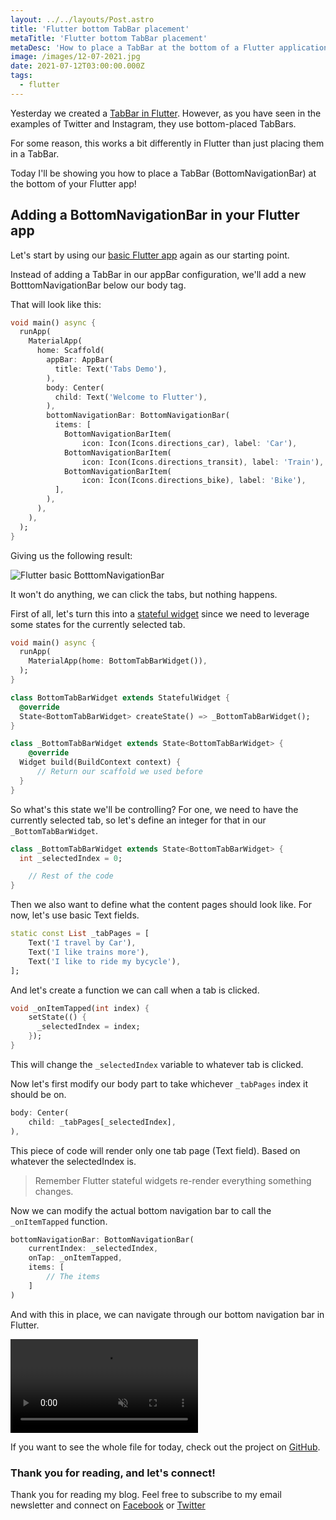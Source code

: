 ```yaml
---
layout: ../../layouts/Post.astro
title: 'Flutter bottom TabBar placement'
metaTitle: 'Flutter bottom TabBar placement'
metaDesc: 'How to place a TabBar at the bottom of a Flutter application'
image: /images/12-07-2021.jpg
date: 2021-07-12T03:00:00.000Z
tags:
  - flutter
---
```


Yesterday we created a [TabBar in Flutter](https://daily-dev-tips.com/posts/flutter-tabbar-the-basics/). However, as you have seen in the examples of Twitter and Instagram, they use bottom-placed TabBars.

For some reason, this works a bit differently in Flutter than just placing them in a TabBar.

Today I'll be showing you how to place a TabBar (BottomNavigationBar) at the bottom of your Flutter app!

## Adding a BottomNavigationBar in your Flutter app

Let's start by using our [basic Flutter app](https://daily-dev-tips.com/posts/flutter-how-it-works-hello-world/) again as our starting point.

Instead of adding a TabBar in our appBar configuration, we'll add a new BotttomNavigationBar below our body tag.

That will look like this:

```dart
void main() async {
  runApp(
    MaterialApp(
      home: Scaffold(
        appBar: AppBar(
          title: Text('Tabs Demo'),
        ),
        body: Center(
          child: Text('Welcome to Flutter'),
        ),
        bottomNavigationBar: BottomNavigationBar(
          items: [
            BottomNavigationBarItem(
                icon: Icon(Icons.directions_car), label: 'Car'),
            BottomNavigationBarItem(
                icon: Icon(Icons.directions_transit), label: 'Train'),
            BottomNavigationBarItem(
                icon: Icon(Icons.directions_bike), label: 'Bike'),
          ],
        ),
      ),
    ),
  );
}
```

Giving us the following result:

![Flutter basic BotttomNavigationBar](https://cdn.hashnode.com/res/hashnode/image/upload/v1625552968754/0-Dv50UVR.png)

It won't do anything, we can click the tabs, but nothing happens.

First of all, let's turn this into a [stateful widget](https://daily-dev-tips.com/posts/flutter-stateful-and-stateless-widgets/) since we need to leverage some states for the currently selected tab.

```dart
void main() async {
  runApp(
    MaterialApp(home: BottomTabBarWidget()),
  );
}

class BottomTabBarWidget extends StatefulWidget {
  @override
  State<BottomTabBarWidget> createState() => _BottomTabBarWidget();
}

class _BottomTabBarWidget extends State<BottomTabBarWidget> {
	@override
  Widget build(BuildContext context) {
	  // Return our scaffold we used before
  }
}
```

So what's this state we'll be controlling?
For one, we need to have the currently selected tab, so let's define an integer for that in our `_BottomTabBarWidget`.

```dart
class _BottomTabBarWidget extends State<BottomTabBarWidget> {
  int _selectedIndex = 0;

	// Rest of the code
}
```

Then we also want to define what the content pages should look like. For now, let's use basic Text fields.

```dart
static const List _tabPages = [
	Text('I travel by Car'),
	Text('I like trains more'),
	Text('I like to ride my bycycle'),
];
```

And let's create a function we can call when a tab is clicked.

```dart
void _onItemTapped(int index) {
	setState(() {
	  _selectedIndex = index;
	});
}
```

This will change the `_selectedIndex` variable to whatever tab is clicked.

Now let's first modify our body part to take whichever `_tabPages` index it should be on.

```dart
body: Center(
	child: _tabPages[_selectedIndex],
),
```

This piece of code will render only one tab page (Text field).
Based on whatever the selectedIndex is.

> Remember Flutter stateful widgets re-render everything something changes.

Now we can modify the actual bottom navigation bar to call the `_onItemTapped` function.

```dart
bottomNavigationBar: BottomNavigationBar(
	currentIndex: _selectedIndex,
	onTap: _onItemTapped,
	items: [
		// The items
	]
)
```

And with this in place, we can navigate through our bottom navigation bar in Flutter.

<video autoplay loop muted playsinline>
  <source src="https://res.cloudinary.com/daily-dev-tips/video/upload/q_auto/bottom_kxa7k3.webm" type="video/webm" />
  <source src="https://res.cloudinary.com/daily-dev-tips/video/upload/q_auto/botttom_dj8qgz.mp4" type="video/mp4" />
</video>

If you want to see the whole file for today, check out the project on [GitHub](https://github.com/rebelchris/flutter/tree/bottomNavigationBar).

### Thank you for reading, and let's connect!

Thank you for reading my blog. Feel free to subscribe to my email newsletter and connect on [Facebook](https://www.facebook.com/DailyDevTipsBlog) or [Twitter](https://twitter.com/DailyDevTips1)
